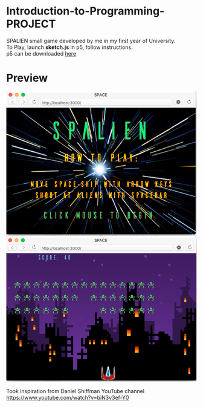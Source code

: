 # Introduction-to-Programming-PROJECT

SPALIEN small game developed by me in my first year of University.\
To Play, launch <b>sketch.js</b> in p5, follow instructions.\
p5 can be downloaded <a href="https://p5js.org/">here</a>

# Preview
<img src="SPALIEN/images/SS1.png">\
<img src="SPALIEN/images/SS2.png">



Took inspiration from Daniel Shiffman YouTube channel https://www.youtube.com/watch?v=biN3v3ef-Y0

